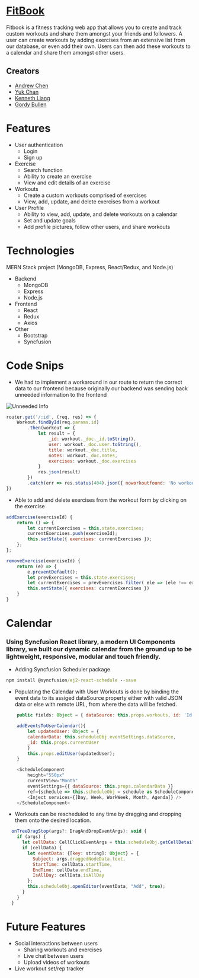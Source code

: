 # [FitBook](http://fitness-book.herokuapp.com/)
Fitbook is a fitness tracking web app that allows you to create and track custom workouts and share them amongst your friends and followers. A user can create workouts by adding exercises from an extensive list from our database, or even add their own. Users can then add these workouts to a calendar and share them amongst other users.

## Creators
* [Andrew Chen](https://github.com/AChen414)
* [Yuk Chan](https://github.com/YukC92)
* [Kenneth Liang](https://github.com/kenneth-liang)
* [Gordy Bullen](https://github.com/gordybullen)

# Features
 * User authentication
     * Login
     * Sign up
 * Exercise
     * Search function 
     * Ability to create an exercise
     * View and edit details of an exercise
 * Workouts 
     * Create a custom workouts comprised of exercises
     * View, add, update, and delete exercises from a workout
 * User Profile
     * Ability to view, add, update, and delete workouts on a calendar
     * Set and update goals
     * Add profile pictures, follow other users, and share workouts

# Technologies
 MERN Stack project (MongoDB, Express, React/Redux, and Node.js)
 * Backend
     * MongoDB
     * Express
     * Node.js
 * Frontend
     * React
     * Redux
     * Axios
 * Other 
     * Bootstrap
     * Syncfusion

# Code Snips
 * We had to implement a workaround in our route to return the correct data to our frontend because originally our backend was sending back unneeded information to the frontend

 ![Unneeded Info](https://puu.sh/G5MT8/723b7c18bc.jpg)
    
```javascript
router.get('/:id', (req, res) => {
    Workout.findById(req.params.id) 
        .then(workout => {
            let result = { 
                _id: workout._doc._id.toString(),
                user: workout._doc.user.toString(),
                title: workout._doc.title,
                notes: workout._doc.notes,
                exercises: workout._doc.exercises
            }
            res.json(result)      
        })
        .catch(err => res.status(404).json({ noworkoutfound: 'No workout found with that ID'}))
})
```
* Able to add and delete exercises from the workout form by clicking on the exercise 

```javascript
addExercise(exerciseId) {
    return () => {
        let currentExercises = this.state.exercises;
        currentExercises.push(exerciseId);
        this.setState({ exercises: currentExercises });
    };
};

removeExercise(exerciseId) {
    return (e) => {
        e.preventDefault();
        let prevExercises = this.state.exercises;
        let currentExercises = prevExercises.filter( ele => (ele !== exerciseId))
        this.setState({ exercises: currentExercises })
    }
}
```

# Calendar 

### Using Syncfusion React library, a modern UI Components library, we built our dynamic calendar from the ground up to be lightweight, responsive, modular and touch friendly.

* Adding Syncfusion Scheduler package 

```bat 
npm install @syncfusion/ej2-react-schedule --save
```

* Populating the Calendar with User Workouts is done by binding the event data to its assiged dataSource property either with valid JSON data or else with remote URL, from where the data will be fetched.

```javascript 
    public fields: Object = { dataSource: this.props.workouts, id: 'Id', text: 'Name' };

    addEventsToUserCalendar(){
        let updatedUser: Object = {
        calendarData: this.scheduleObj.eventSettings.dataSource,
        _id: this.props.currentUser
        }
        this.props.editUser(updatedUser);
    }

    <ScheduleComponent
        height="550px"
        currentView="Month"
        eventSettings={{ dataSource: this.props.calendarData }}
        ref={schedule => this.scheduleObj = schedule as ScheduleComponent}>
        <Inject services={[Day, Week, WorkWeek, Month, Agenda]} />
    </ScheduleComponent>

```

* Workouts can be rescheduled to any time by dragging and dropping them onto the desired location. 

```javascript
  onTreeDragStop(args?: DragAndDropEventArgs): void {
    if (args) {
      let cellData: CellClickEventArgs = this.scheduleObj.getCellDetails(args.target);
      if (cellData) {
        let eventData: {[key: string]: Object} = {
          Subject: args.draggedNodeData.text,
          StartTime: cellData.startTime,
          EndTime: cellData.endTime,
          IsAllDay: cellData.isAllDay
        };
        this.scheduleObj.openEditor(eventData, "Add", true);
      }
    } 
  }

```

# Future Features
* Social interactions between users
    * Sharing workouts and exercises
    * Live chat between users
    * Upload videos of workouts
* Live workout set/rep tracker
